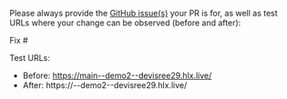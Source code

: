 Please always provide the [GitHub issue(s)](../issues) your PR is for, as well as test URLs where your change can be observed (before and after):

Fix #<gh-issue-id>

Test URLs:
- Before: https://main--demo2--devisree29.hlx.live/
- After: https://<branch>--demo2--devisree29.hlx.live/
